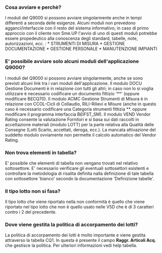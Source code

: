 ### **Cosa avviare e perchè?**

 I moduli del Q9000 si possono avviare singolarmente anche in tempi differenti a seconda delle esigenze.
 Alcuni moduli non prevedono agganci/interfaccie con il resto del sistema informativo; in caso di primo approccio con il cliente non
 Sme.UP l'avvio di uno di questi moduli potrebbe essere propedeutico alla conoscenza degli standard, tabelle, note, autorizzazioni, ecc. : 
 \* STRUMENTI DI MISURA
 \* GESTIONE DOCUMENTAZIONE
 \* GESTIONE PERSONALE
 \* MANUTENZIONE IMPIANTI

### **E' possibile avviare solo alcuni moduli dell'applicazione Q9000?**

 I moduli del Q9000 si possono avviare singolarmente, anche se sono previsti alcuni link tra i vari moduli dell'applicazione.
 Il modulo DOCU Gestione Documenti è in relazione con tutti gli altri; in caso non lo si voglia utilizzare è necessario codificare
 un documento fittizio '\*\*' (oppure modificare B£CQ70).
 Il modulo ACMC Gestione Strumenti di Misura è in relazione con CCOL-Cicli di Collaudio, RILI-Rilievi e Misure (anche in questo caso
 è necessario codificare una Categoria strumenti fittizia \*\*. oppure modificare il programma interfaccia B£IFST_SM).
 Il modulo VEND Vendor Rating consente la valutazione Fornitori e si basa sui dati raccolti in accettazione materiali (modulo LOTT)
 per la parte relativa alla Qualità delle Consegne (Lotti Scarto, accettati, deroga, ecc.).
 La mancata attivazione del suddetto modulo ovviamente non permette il calcolo automatico del Vendor Rating.

### **Non trova elementi in tabella?**

 E' possibile che elementi di tabella non vengano trovati nel relativo sottosettore.
 E' necessario verificare gli eventuali sottosettori esistenti e controllare la metodologia di risalita
 definita nalla definizione di tale tabella con sottosettore 'bianco' secondo la documentazione 'Definizione tabelle'.

### **Il tipo lotto non si fasa?**

 Il tipo lotto che viene riportato nella non conformità è quello che viene riportato nel tipo lotto che non è quello usato nelle V5D che
 è di 3 caratteri contro i 2 del precedente.

### **Dove viene gestita la politica di accorpamento dei lotti?**

 La politica di accorpamento dei lotti è molto importante e viene gestita attraverso la tabella CQ1.
 In questa è presente il campo **Raggr. Articoli Acq.** che gestisce la politica.
 Per ulteriori informazioni vedi help tabella.





